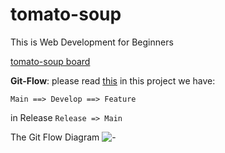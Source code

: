 # tomato-soup
This is Web Development for Beginners

[tomato-soup board](https://github.com/users/ShmuelMofrad/projects/3/)

**Git-Flow**:
please read [this](https://www.gitkraken.com/learn/git/git-flow)
in this project we have:

```Main ==> Develop ==> Feature```

in Release `Release => Main`

The Git Flow Diagram ![-](https://1v5ymx3zt3y73fq5gy23rtnc-wpengine.netdna-ssl.com/wp-content/uploads/2021/03/git-flow-4.svg)

